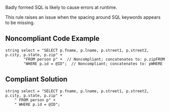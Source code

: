 Badly formed SQL is likely to cause errors at runtime.
 
This rule raises an issue when the spacing around SQL keywords appears to be missing.
 
## Noncompliant Code Example

    string select = "SELECT p.fname, p.lname, p.street1, p.street2, p.city, p.state, p.zip" +
            "FROM person p" +  // Noncompliant; concatenates to: p.zipFROM
            "WHERE p.id = @ID";  // Noncompliant; concatenates to: pWHERE

## Compliant Solution

    string select = "SELECT p.fname, p.lname, p.street1, p.street2, p.city, p.state, p.zip" +
        " FROM person p" +
        " WHERE p.id = @ID";